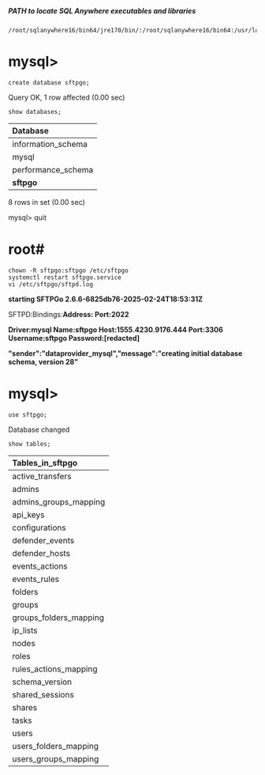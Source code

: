 ##
##### PATH to locate SQL Anywhere executables and libraries
    /root/sqlanywhere16/bin64/jre170/bin/:/root/sqlanywhere16/bin64:/usr/local/sbin:/usr/local/bin:/usr/sbin:/usr/bin:/sbin:/bin:/usr/games:/usr/local/games:/snap/bin

##
# mysql>
    create database sftpgo;
Query OK, 1 row affected (0.00 sec)

    show databases;

| Database           |
|:-------------------|
| information_schema |
| mysql              |
| performance_schema |
| __sftpgo__         |
8 rows in set (0.00 sec)

mysql> quit
##
# root#
    chown -R sftpgo:sftpgo /etc/sftpgo
    systemctl restart sftpgo.service
    vi /etc/sftpgo/sftpd.log
    
__starting SFTPGo 2.6.6-6825db76-2025-02-24T18:53:31Z__

SFTPD:Bindings:__Address: Port:2022__

__Driver:mysql Name:sftpgo Host:1555.4230.9176.444 Port:3306 Username:sftpgo Password:[redacted]__

__"sender":"dataprovider_mysql","message":"creating initial database schema, version 28"__
##
# mysql>
    use sftpgo;
Database changed

    show tables;


| Tables_in_sftpgo       |
|:-----------------------|
| active_transfers       |
| admins                 |
| admins_groups_mapping  |
| api_keys               |
| configurations         |
| defender_events        |
| defender_hosts         |
| events_actions         |
| events_rules           |
| folders                |
| groups                 |
| groups_folders_mapping |
| ip_lists               |
| nodes                  |
| roles                  |
| rules_actions_mapping  |
| schema_version         |
| shared_sessions        |
| shares                 |
| tasks                  |
| users                  |
| users_folders_mapping  |
| users_groups_mapping   |

    


